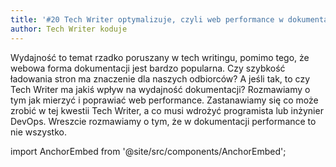 ```yaml
---
title: '#20 Tech Writer optymalizuje, czyli web performance w dokumentacji'
author: Tech Writer koduje
---
```


Wydajność to temat rzadko poruszany w tech writingu, pomimo tego, że webowa
forma dokumentacji jest bardzo popularna. Czy szybkość ładowania stron ma
znaczenie dla naszych odbiorców? A jeśli tak, to czy Tech Writer ma jakiś wpływ
na wydajność dokumentacji? Rozmawiamy o tym jak mierzyć i poprawiać web
performance. Zastanawiamy się co może zrobić w tej kwestii Tech Writer, a co
musi wdrożyć programista lub inżynier DevOps. Wreszcie rozmawiamy o tym, że w
dokumentacji performance to nie wszystko.

import AnchorEmbed from '@site/src/components/AnchorEmbed';

<AnchorEmbed episodeId="20-Tech-Writer-optymalizuje--czyli-web-performance-w-dokumentacji-ehmto3/a-a2sk9l1" />
